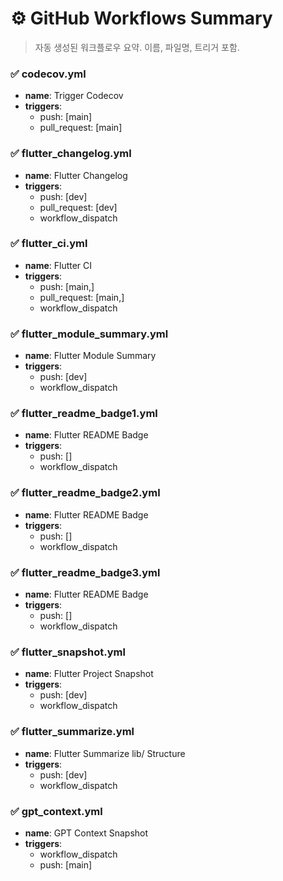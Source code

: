 # ⚙️ GitHub Workflows Summary

> 자동 생성된 워크플로우 요약. 이름, 파일명, 트리거 포함.

### ✅ codecov.yml
- **name**: Trigger Codecov
- **triggers**:
  - push: [main]
  - pull_request: [main]

### ✅ flutter_changelog.yml
- **name**: Flutter Changelog
- **triggers**:
  - push: [dev]
  - pull_request: [dev]
  - workflow_dispatch

### ✅ flutter_ci.yml
- **name**: Flutter CI
- **triggers**:
  - push: [main,]
  - pull_request: [main,]
  - workflow_dispatch

### ✅ flutter_module_summary.yml
- **name**: Flutter Module Summary
- **triggers**:
  - push: [dev]
  - workflow_dispatch

### ✅ flutter_readme_badge1.yml
- **name**: Flutter README Badge
- **triggers**:
  - push: []
  - workflow_dispatch

### ✅ flutter_readme_badge2.yml
- **name**: Flutter README Badge
- **triggers**:
  - push: []
  - workflow_dispatch

### ✅ flutter_readme_badge3.yml
- **name**: Flutter README Badge
- **triggers**:
  - push: []
  - workflow_dispatch

### ✅ flutter_snapshot.yml
- **name**: Flutter Project Snapshot
- **triggers**:
  - push: [dev]
  - workflow_dispatch

### ✅ flutter_summarize.yml
- **name**: Flutter Summarize lib/ Structure
- **triggers**:
  - push: [dev]
  - workflow_dispatch

### ✅ gpt_context.yml
- **name**: GPT Context Snapshot
- **triggers**:
  - workflow_dispatch
  - push: [main]

